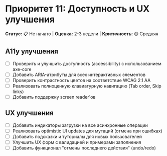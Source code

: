 # Приоритет 11: Доступность и UX улучшения

**Статус:** 📋 Не начато | **Оценка:** 2-3 недели | **Критичность:** 🟡 Средняя

## A11y улучшения
- [ ] Проверить и улучшить доступность (accessibility) с использованием axe-core
- [ ] Добавить ARIA-атрибуты для всех интерактивных элементов
- [ ] Проверить контрастность цветов на соответствие WCAG 2.1 AA
- [ ] Реализовать полноценную клавиатурную навигацию (Tab order, Skip links)
- [ ] Добавить поддержку screen reader'ов

## UX улучшения
- [ ] Добавить индикаторы загрузки на все асинхронные операции
- [ ] Реализовать optimistic UI updates для мутаций (отмена при ошибках)
- [ ] Добавить подсказки и туториалы для новых пользователей
- [ ] Улучшить UX форм с валидацией и примерами заполнения
- [ ] Добавить функционал "отмены последнего действия" (undo/redo)